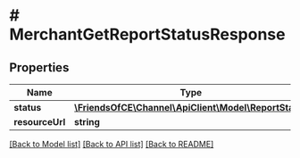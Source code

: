 # # MerchantGetReportStatusResponse

## Properties

Name | Type | Description | Notes
------------ | ------------- | ------------- | -------------
**status** | [**\FriendsOfCE\Channel\ApiClient\Model\ReportStatus**](ReportStatus.md) |  | [optional]
**resourceUrl** | **string** |  | [optional]

[[Back to Model list]](../../README.md#models) [[Back to API list]](../../README.md#endpoints) [[Back to README]](../../README.md)
